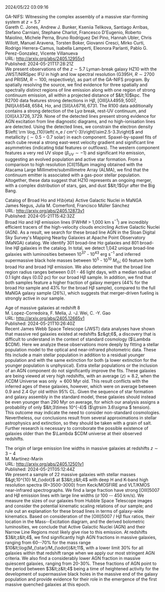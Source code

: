 2024/05/22 03:09:16  

GA-NIFS: Witnessing the complex assembly of a massive star-forming
  system at $z=5.7$  
Gareth C. Jones, Andrew J. Bunker, Kseniia Telikova, Santiago Arribas, Stefano Carniani, Stephane Charlot, Francesco D'Eugenio, Roberto Maiolino, Michele Perna, Bruno Rodriguez Del Pino, Hannah Ubler, Chris Willott, Manuel Aravena, Torsten Boker, Giovanni Cresci, Mirko Curti, Rodrigo Herrera-Camus, Isabella Lamperti, Eleonora Parlanti, Pablo G. Perez-Gonzalez, Vicente Villanueva  
URL: http://arxiv.org/abs/2405.12955v1  
Published: 2024-05-21T17:28:21Z  
  We present observations of the $z\sim5.7$ Lyman-break galaxy HZ10 with the JWST/NIRSpec IFU in high and low spectral resolution (G395H, $R\sim2700$ and PRISM, $R\sim100$, respectively), as part of the GA-NIFS program. By spatially resolving the source, we find evidence for three spatially and spectrally distinct regions of line emission along with one region of strong continuum emission, all within a projected distance of $&lt;10$kpc. The R2700 data features strong detections in H$\beta$, [OIII]$\lambda\lambda4959{,}5007$, [NII]$\lambda\lambda6548{,}6584$, H$\alpha$, and [SII]$\lambda\lambda6716{,}6731$. The R100 data additionally contains a strong detection of the Ly$\alpha$ break, rest-UV continuum, and [OII]$\lambda\lambda3726{,}3729$. None of the detected lines present strong evidence for AGN excitation from line diagnostic diagrams, and no high-ionisation lines are detected. Using the detected lines, we constrain the electron density $\left( \rm \log_{10}\left( n_e / cm^{-3}\right)\sim2.5-3.3\right)$ and metallicity ($\sim0.5-0.7$ solar) in each component. Spaxel-by-spaxel fits of each cube reveal a strong east-west velocity gradient and significant line asymmetries (indicating tidal features or outflows). The western component features a very red UV slope ($\beta_{UV}\sim-1$) and significant H$\alpha$ emission, suggesting an evolved population and active star formation. From a comparison to high resolution [CII]$158\mu$m imaging obtained with the Atacama Large Millimetre/submillimetre Array (ALMA), we find that the continuum emitter is associated with a gas-poor stellar population. Altogether, these data suggest that HZ10 represents an ongoing merger, with a complex distribution of stars, gas, and dust $&lt;1$Gyr after the Big Bang.   

Catalog of Broad Hα and H\b{eta} Active Galactic Nuclei in MaNGA  
James Negus, Julia M. Comerford, Francisco Müller Sánchez  
URL: http://arxiv.org/abs/2405.12873v1  
Published: 2024-05-21T15:42:32Z  
  Broad H$\alpha$ and H$\beta$ emission lines (FWHM &gt; 1,000 km s$^{-1}$) are incredibly efficient tracers of the high-velocity clouds encircling Active Galactic Nuclei (AGN). As a result, we search for these broad line AGN in the Sloan Digital Sky Survey's Mapping Nearby Galaxies at Apache Point Observatory (MaNGA) catalog. We identify 301 broad-line H$\alpha$ galaxies and 801 broad-line H$\beta$ galaxies in the catalog. In total, we detect 1,042 unique broad-line galaxies with luminosities between 10$^{37}$ - 10$^{43}$ erg s$^{-1}$ and inferred supermassive black hole masses between 10$^{5}$ - 10$^{10}$ $M_{\odot}$; 60 feature both broad H$\alpha$ and broad H$\beta$ emission. We also determine that the broad line region radius ranges between 0.01 - 46 light days, with a median radius of 0.1 light days (0.02 pc) for our broad H$\beta$ sample. In addition, we find that both samples feature a higher fraction of galaxy mergers (44% for the broad H$\alpha$ sample and 43% for the broad H$\beta$ sample), compared to the full MaNGA galaxy sample (26%), which suggests that merger-driven fueling is strongly active in our sample.   

Age of massive galaxies at redshift 8  
M. Lopez-Corredoira, F. Melia, J. -J. Wei, C. -Y. Gao  
URL: http://arxiv.org/abs/2405.12665v1  
Published: 2024-05-21T10:26:40Z  
  Recent James Webb Space Telescope (JWST) data analyses have shown that massive red galaxies existed at redshifts $z&gt;6$, a discovery that is difficult to understand in the context of standard cosmology ($\Lambda $CDM). Here we analyze these observations more deeply by fitting a stellar population model to the optical and near-infrared photometric data. These fits include a main stellar population in addition to a residual younger population and with the same extinction for both (a lower extinction for the younger population is unphysical). Extra stellar populations or the inclusion of an AGN component do not significantly improve the fits. These galaxies are being viewed at very high redshifts, with an average $\langle z\rangle \approx 8.2$, when the $\Lambda$CDM Universe was only $\approx 600$ Myr old. This result conflicts with the inferred ages of these galaxies, however, which were on average between 0.9 and 2.4 Gyr old within 95% CL. Given the sequence of star formation and galaxy assembly in the standard model, these galaxies should instead be even younger than 290 Myr on average, for which our analysis assigns a probability of only $&lt;3\times 10^{-4}$ ($\gtrsim 3.6\sigma $ tension). This outcome may indicate the need to consider non-standard cosmologies. Nevertheless, our conclusions result from several approximations in stellar astrophysics and extinction, so they should be taken with a grain of salt. Further research is necessary to corroborate the possible existence of galaxies older than the $\Lambda $CDM universe at their observed redshifts.   

The origin of large emission line widths in massive galaxies at
  redshifts $z\sim 3-4$  
M. Martínez-Marín  
URL: http://arxiv.org/abs/2405.12501v1  
Published: 2024-05-21T05:12:44Z  
  We present a sample of 22 massive galaxies with stellar masses $&gt;10^{10} M_{\odot}$ at $3&lt;z&lt;4$ with deep H and K-band high resolution spectra (R=3500-3000) from Keck/MOSFIRE and VLT/KMOS near-infrared spectrographs. We find a large fraction have strong [OIII]5007 and H$\beta$ emission lines with large line widths ($\sigma$ 100 -- 450 km/s). We measure the sizes of our galaxies from Hubble Space Telescope images and consider the potential kinematic scaling relations of our sample; and rule out an explanation for these broad lines in terms of galaxy-wide kinematics. Based on consideration of the [OIII]5007 $/$ H$\beta$ flux ratios, their location in the Mass--Excitation diagram, and the derived bolometric luminosities, we conclude that Active Galactic Nuclei (AGN) and their Narrow Line Regions most likely give rise to this emission. At redshifts $3&lt;z&lt;4$, we find significantly high AGN fractions in massive galaxies, ranging from 60--70\% for the mass range $10&lt;\log(M_{\star}/M_{\odot})&lt;11$, with a lower limit 30\% for all galaxies within that redshift range when we apply our most stringent AGN criteria. We also find a considerably lower AGN fraction in massive quiescent galaxies, ranging from 20-30\%. These fractions of AGN point to the period between $3&lt;z&lt;4$ being a time of heightened activity for the development of supermassive black holes in the massive end of the galaxy population and provide evidence for their role in the emergence of the first massive quenched galaxies at this epoch.   

